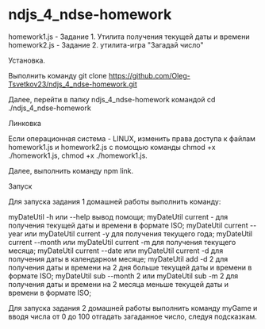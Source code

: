 # ndjs_4_ndse-homework
homework1.js - Задание 1. Утилита получения текущей даты и времени
homework2.js - Задание 2. утилита-игра "Загадай число"

Установка.

Выполнить команду
git clone https://github.com/Oleg-Tsvetkov23/ndjs_4_ndse-homework.git

Далее, перейти в папку ndjs_4_ndse-homework командой
cd ./ndjs_4_ndse-homework

Линковка

Если операционная система - LINUX, изменить права доступа к файлам homework1.js и homework2.js
с помощью команды chmod +x ./homework1.js, chmod +x ./homework1.js.

Далее, выполнить команду npm link.

Запуск

Для запуска задания 1 домашней работы выполнить команду:

myDateUtil -h или --help вывод помощи;
myDateUtil current - для получения текущей даты и времени в формате ISO;
myDateUtil current --year или myDateUtil current -y для получения текущего года;
myDateUtil current --month или myDateUtil current -m для получения текущего месяца;
myDateUtil current --date или myDateUtil current -d для получения даты в календарном месяце;
myDateUtil add -d 2 для получения даты и времени на 2 дня больше текущей даты и времени в формате ISO;
myDateUtil sub --month 2 или myDateUtil sub -m 2 для получения даты и времени на 2 месяца меньше текущей даты и времени в формате ISO;

Для запуска задания 2 домашней работы выполнить команду myGame и вводя числа от 0 до 100 отгадать загаданное число, следуя подсказкам.